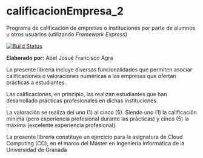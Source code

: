 # calificacionEmpresa_2
Programa de calificación de empresas o instituciones por parte de alumnos u otros usuarios (utilizando _Framework Express_)

[![Build Status](https://snap-ci.com/jfrancisco4490/calificacionEmpresa_2/branch/master/build_image)](https://snap-ci.com/jfrancisco4490/calificacionEmpresa_2/branch/master)

**Elaborado por:** Abel Josué Francisco Agra

La presente librería incluye diversas funcionalidades que permiten asociar calificaciones o valoraciones numéricas a las empresas que ofertan prácticas a estudiantes. 

Las calificaciones, en principio, las realizan estudiantes que han desarrollado prácticas profesionales en dichas instituciones.

La valoración se realiza del uno (1) al cinco (5). Siendo uno (1) la calificación mínima (pero experiencia profesional durante las prácticas) y cinco (5) la máxima (excelente experiencia profesional).

La presente librería constituye un ejercicio para la asignatura de Cloud Computing (CC), en el marco del Máster en Ingeniería Informática de la Universidad de Granada

